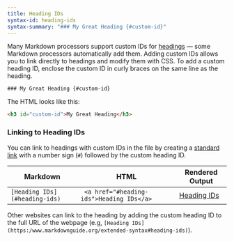 ```yaml
---
title: Heading IDs
syntax-id: heading-ids
syntax-summary: "### My Great Heading {#custom-id}"
---
```


Many Markdown processors support custom IDs for [headings](/basic-syntax/#headings) — some Markdown processors automatically add them. Adding custom IDs allows you to link directly to headings and modify them with CSS. To add a custom heading ID, enclose the custom ID in curly braces on the same line as the heading.

```text
### My Great Heading {#custom-id}
```

The HTML looks like this:

```html
<h3 id="custom-id">My Great Heading</h3>
```

### Linking to Heading IDs

You can link to headings with custom IDs in the file by creating a [standard link](/basic-syntax/#links) with a number sign (`#`) followed by the custom heading ID.

<table class="table table-bordered">
  <thead class="thead-light">
    <tr>
      <th>Markdown</th>
      <th>HTML</th>
      <th>Rendered Output</th>
    </tr>
  </thead>
  <tbody>
    <tr>
      <td><code class="highlighter-rouge">[Heading IDs](#heading-ids)</code></td>
      <td><code class="highlighter-rouge"> &lt;a href="#heading-ids"&gt;Heading IDs&lt;/a&gt;</code></td>
      <td><a href="#heading-ids">Heading IDs</a></td>
    </tr>
  </tbody>
</table>

Other websites can link to the heading by adding the custom heading ID to the full URL of the webpage (e.g, `[Heading IDs](https:/www.markdownguide.org/extended-syntax#heading-ids)`).
